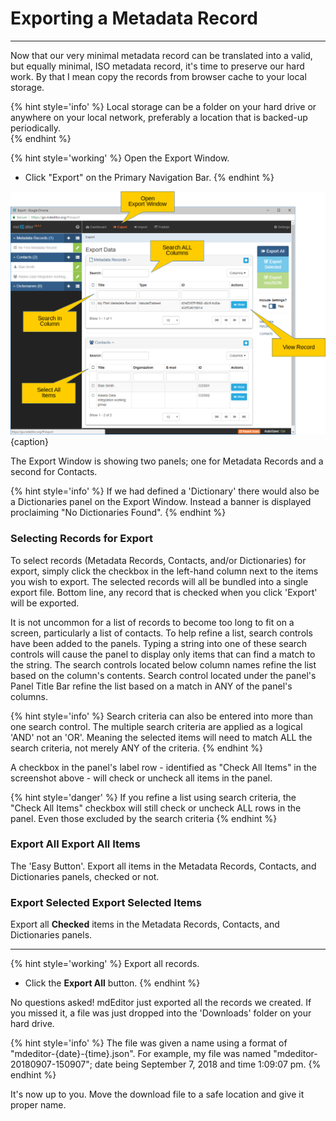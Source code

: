 # Exporting a Metadata Record
---

Now that our very minimal metadata record can be translated into a valid, but equally minimal, ISO metadata record, it's time to preserve our hard work.  By that I mean copy the records from browser cache to your local storage.  

{% hint style='info' %}
  Local storage can be a folder on your hard drive or anywhere on your local network, preferably a location that is backed-up periodically.    
{% endhint %}
 
{% hint style='working' %}
  Open the <span class="md-window">Export Window</span>.
  * Click "Export" on the <span class="md-window">Primary Navigation Bar</span>.
{% endhint %}

![Export Window](/assets/get-started/export-record-1.png){caption}

The <span class="md-window">Export Window</span> is showing two panels; one for <span class="md-panel">Metadata Records</span> and a second for <span class="md-panel">Contacts</span>.  

{% hint style='info' %}
  If we had defined a 'Dictionary' there would also be a <span class="md-panel">Dictionaries</span> panel on the <span class="md-window">Export Window</span>.  Instead a banner is displayed proclaiming "No Dictionaries Found". 
{% endhint %}

### Selecting Records for Export

To select records (Metadata Records, Contacts, and/or Dictionaries) for export, simply click the checkbox in the left-hand column next to the items you wish to export.  The selected records will all be bundled into a single export file.  Bottom line, any record that is checked when you click 'Export' will be exported.  

It is not uncommon for a list of records to become too long to fit on a screen, particularly a list of contacts.  To help refine a list, search controls have been added to the panels.  Typing a string into one of these search controls will cause the panel to display only items that can find a match to the string.  The search controls located below column names refine the list based on the column's contents.  Search control located under the panel's <span class="md-window">Panel Title Bar</span> refine the list based on a match in ANY of the panel's columns. 

{% hint style='info' %}
  Search criteria can also be entered into more than one search control.  The multiple search criteria are applied as a logical 'AND' not an 'OR'.  Meaning the selected items will need to match ALL the search criteria, not merely ANY of the criteria.
{% endhint %}

A checkbox in the panel's label row - identified as "Check All Items" in the screenshot above - will check or uncheck all items in the panel.  

{% hint style='danger' %}
  If you refine a list using search criteria, the "Check All Items" checkbox will still check or uncheck ALL rows in the panel.  Even those excluded by the search criteria 
{% endhint %}

### <strong class="btn btn-primary btn-xs"> <i class="fa fa-sign-out"> </i> Export All</strong> Export All Items

The 'Easy Button'.  Export all items in the <span class="md-panel">Metadata Records</span>, <span class="md-panel">Contacts</span>, and <span class="md-panel">Dictionaries</span> panels, checked or not.

### <strong class="btn btn-info btn-xs"> <i class="fa fa-check-square-o"> </i> Export Selected</strong> Export Selected Items

Export all **Checked** items in the <span class="md-panel">Metadata Records</span>, <span class="md-panel">Contacts</span>, and <span class="md-panel">Dictionaries</span> panels.

---

{% hint style='working' %}
  Export all records.
  * Click the <strong class="btn btn-primary btn-xs"> <i class="fa fa-sign-out"> </i> Export All</strong> button.
{% endhint %}

No questions asked!  mdEditor just exported all the records we created.  If you missed it, a file was just dropped into the 'Downloads' folder on your hard drive.  

{% hint style='info' %}
  The file was given a name using a format of "mdeditor-{date}-{time}.json".  For example, my file was named "mdeditor-20180907-150907"; date being September 7, 2018 and time 1:09:07 pm. 
{% endhint %} 

It's now up to you.  Move the download file to a safe location and give it proper name.  

